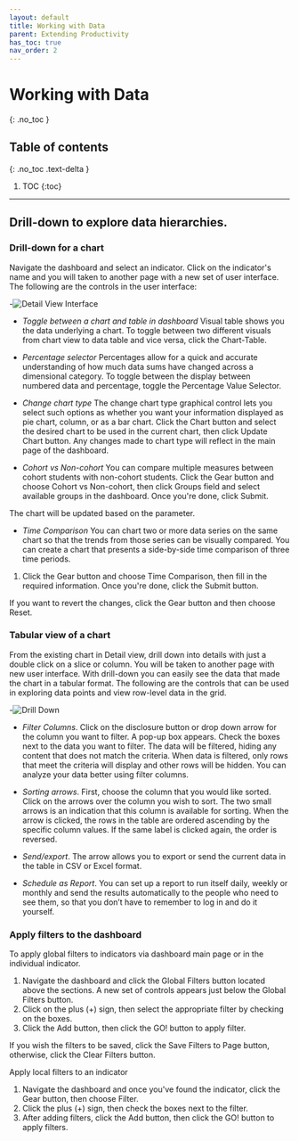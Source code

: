 ```yaml
---
layout: default
title: Working with Data
parent: Extending Productivity
has_toc: true
nav_order: 2
---
```


# Working with Data
{: .no_toc }

## Table of contents
{: .no_toc .text-delta }

1. TOC
{:toc}

---
## Drill-down to explore data hierarchies.
### Drill-down for a chart
Navigate the dashboard and select an indicator. Click on the indicator's name and you will taken to another page with a new set of user interface. The following are the controls in the user interface:

-![Detail View Interface]({{site.baseurl}}/assets/images/detail-view.png "Detail View Interface")



* _Toggle between a chart and table in dashboard_ Visual table shows you the data underlying a chart. To toggle between two different visuals from chart view to data table and vice versa, click the Chart-Table.

* _Percentage selector_ Percentages allow for a quick and accurate understanding of how much data sums have changed across a dimensional category. To toggle between the display between numbered data and percentage, toggle the Percentage Value Selector.

* _Change chart type_ The change chart type graphical control lets you select such options as whether you want your information displayed as pie chart, column, or as a bar chart. Click the Chart button and select the desired chart to be used in the current chart, then click Update Chart button. Any changes made to chart type will reflect in the main page of the dashboard.

* _Cohort vs Non-cohort_ You can compare multiple measures between cohort students with non-cohort students. Click the Gear button and choose Cohort vs Non-cohort, then click Groups field and select available groups in the dashboard. Once you're done, click Submit.

The chart will be updated based on the parameter.

* _Time Comparison_ You can chart two or more data series on the same chart so that the trends from those series can be visually compared. You can create a chart that presents a side-by-side time comparison of three time periods.
1. Click the Gear button and choose Time Comparison, then fill in the required information. Once you're done, click the Submit button.

If you want to revert the changes, click the Gear button and then choose Reset.

### Tabular view of a chart
From the existing chart in Detail view, drill down into details with just a double click on a slice or column. You will be taken to another page with new user interface. With drill-down you can easily see the data that made the chart in a tabular format. The following are the controls that can be used in exploring data points and view row-level data in the grid.

-![Drill Down]({{site.baseurl}}/assets/images/drill-down.png "Drill Down Interface")



* _Filter Columns_. Click on the disclosure button or drop down arrow for the column you want to filter. A pop-up box appears. Check the boxes next to the data you want to filter. The data will be filtered, hiding any content that does not match the criteria. When data is filtered, only rows that meet the criteria will display and other rows will be hidden. You can analyze your data better using filter columns.

* _Sorting arrows_. First, choose the column that you would like sorted. Click on the arrows over the column you wish to sort. The two small arrows is an indication that this column is available for sorting. When the arrow is clicked, the rows in the table are ordered ascending by the specific column values. If the same label is clicked again, the order is reversed.

* _Send/export_. The arrow allows you to  export or send the current data in the table in CSV or Excel format.

* _Schedule as Report_. You can set up a report to run itself daily, weekly or monthly and send the results automatically to the people who need to see them, so that you don’t have to remember to log in and do it yourself.

### Apply filters to the dashboard
To apply global filters to indicators via dashboard main page or in the individual indicator.

1. Navigate the dashboard and click the Global Filters button located above the sections. A new set of controls appears just below the Global Filters button.
2. Click on the plus (+) sign, then select the appropriate filter by checking on the boxes.
3. Click the Add button, then click the GO! button to apply filter.

If you wish the filters to be saved, click the Save Filters to Page button, otherwise, click the Clear Filters button.

Apply local filters to an indicator

1. Navigate the dashboard and once you've found the indicator, click the Gear button, then choose Filter.
2. Click the plus (+) sign, then check the boxes next to the filter.
3. After adding filters, click the Add button, then click the GO! button to apply filters.
